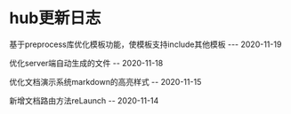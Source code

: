 # hub更新日志  

基于preprocess库优化模板功能，使模板支持include其他模板 --- 2020-11-19  

优化server端自动生成的文件 -- 2020-11-18  

优化文档演示系统markdown的高亮样式 -- 2020-11-15  

新增文档路由方法reLaunch -- 2020-11-14  
